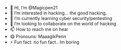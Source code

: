 - 👋 Hi, I’m @Magicpen21
- 👀 I’m interested in hacking... the good hacking.
- 🌱 I’m currently learning cyber security/pentesting
- 💞️ I’m looking to collaborate on the world of hacking
- 📫 How to reach me on hear
- 😄 Pronouns: MaaagikPenn
- ⚡ Fun fact: no fun fact.. Im boring

<!---
Magicpen21/Magicpen21 is a ✨ special ✨ repository because its `README.md` (this file) appears on your GitHub profile.
You can click the Preview link to take a look at your changes.
--->
